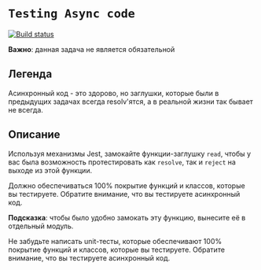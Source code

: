 # `Testing Async code`

[![Build status](https://ci.appveyor.com/api/projects/status/vmt45y58qotoi780?svg=true)](https://ci.appveyor.com/project/Maksim-Gavr-04/ajs-10-testing-async-code)

**Важно**: данная задача не является обязательной 

## Легенда

Асинхронный код - это здорово, но заглушки, которые были в предыдущих задачах всегда resolv'ятся, а в реальной жизни так бывает 
не всегда.

## Описание

Используя механизмы Jest, замокайте функции-заглушку `read`, чтобы у вас была возможность протестировать как `resolve`, так и 
`reject` на выходе из этой функции.

Должно обеспечиваться 100% покрытие функций и классов, которые вы тестируете. Обратите внимание, что вы тестируете асинхронный 
код.

**Подсказка**: чтобы было удобно замокать эту функцию, вынесите её в отдельный модуль.

Не забудьте написать unit-тесты, которые обеспечивают 100% покрытие функций и классов, которые вы тестируете. Обратите 
внимание, что вы тестируете асинхронный код.